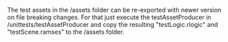 The test assets in the /assets folder can be re-exported with newer version on file breaking changes.
For that just execute the testAssetProducer in <ramses-logic>/unittests/testAssetProducer and
copy the resulting "testLogic.rlogic" and "testScene.ramses" to the /assets folder.
